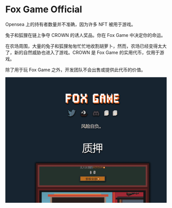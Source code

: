 # Fox Game Official

Opensea 上的持有者数量并不准确，因为许多 NFT 被用于游戏。

兔子和狐狸在链上争夺 CROWN 的诱人奖品。你在 Fox Game 中决定你的命运。

在农场周围，大量的兔子和狐狸匆匆忙忙地收割胡萝卜，然而，农场已经变得太大了，新的自然威胁也进入了游戏。CROWN 是 Fox Game 的实用代币，仅用于游戏。

除了用于玩 Fox Game 之外，开发团队不会出售或提供此代币的价值。

![nft](01.png)
